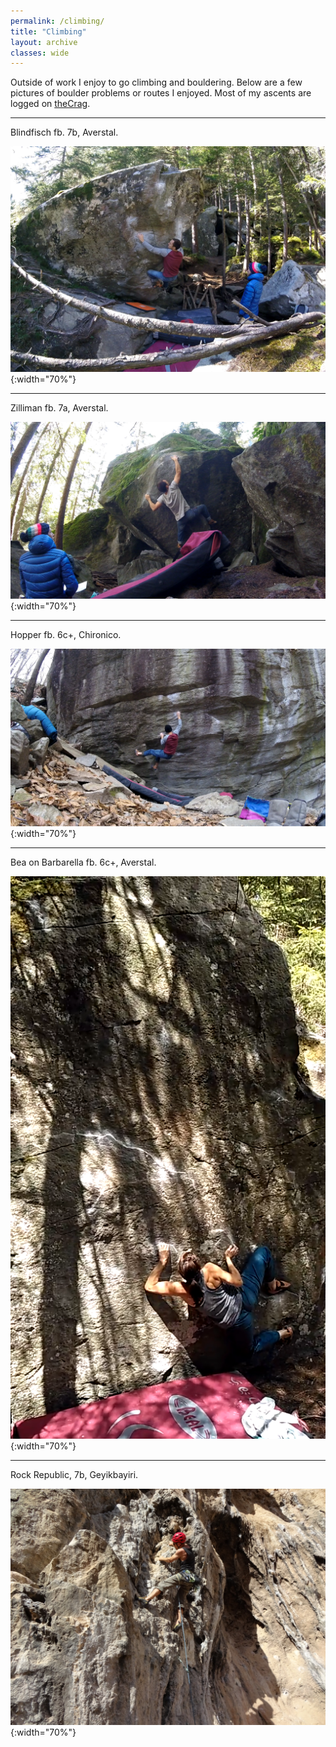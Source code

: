 ```yaml
---
permalink: /climbing/
title: "Climbing"
layout: archive
classes: wide
---
```


Outside of work I enjoy to go climbing and bouldering. Below are a few pictures
of boulder problems or routes I enjoyed. Most of my ascents are logged on
[theCrag](https://www.thecrag.com/climber/hliebert).

---
Blindfisch fb. 7b, Averstal.

![Blindfisch](/assets/images/climbing/avers1.png){:width="70%"}

---
Zilliman fb. 7a, Averstal.

![Zilliman](/assets/images/climbing/avers2.png){:width="70%"}

---
Hopper fb. 6c+, Chironico.

![Hopper](/assets/images/climbing/chironico1.png){:width="70%"}

---
Bea on Barbarella fb. 6c+, Averstal.

![Barbarella](/assets/images/climbing/avers4.png){:width="70%"}

---
Rock Republic, 7b, Geyikbayiri.

![Barbarella](/assets/images/climbing/geyikbayiri1.jpg){:width="70%"}
